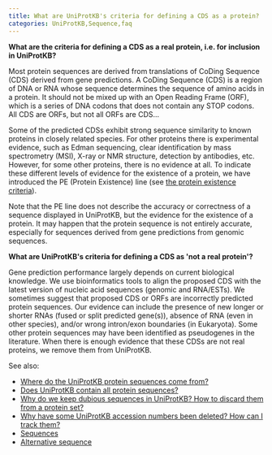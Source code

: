 ```yaml
---
title: What are UniProtKB's criteria for defining a CDS as a protein?
categories: UniProtKB,Sequence,faq
---
```


**What are the criteria for defining a CDS as a real protein, i.e. for inclusion in UniProtKB?**

Most protein sequences are derived from translations of CoDing Sequence
(CDS) derived from gene predictions. A CoDing Sequence (CDS) is a region
of DNA or RNA whose sequence determines the sequence of amino acids in a
protein. It should not be mixed up with an Open Reading Frame (ORF), which
is a series of DNA codons that does not contain any STOP codons. All CDS
are ORFs, but not all ORFs are CDS...

Some of the predicted CDSs exhibit strong sequence similarity to known
proteins in closely related species. For other proteins there is
experimental evidence, such as Edman sequencing, clear identification by
mass spectrometry (MSI), X-ray or NMR structure, detection by antibodies,
etc. However, for some other proteins, there is no evidence at all. To
indicate these different levels of evidence for the existence of a
protein, we have introduced the PE (Protein Existence) line
(see [the protein existence criteria](http://www.uniprot.org/docs/pe_criteria)).

Note that the PE line does not describe the accuracy or correctness of a
sequence displayed in UniProtKB, but the evidence for the existence of a
protein. It may happen that the protein sequence is not entirely accurate,
especially for sequences derived from gene predictions from genomic
sequences.

**What are UniProtKB's criteria for defining a CDS as 'not a real protein'?**

Gene prediction performance largely depends on current biological
knowledge. We use bioinformatics tools to align the proposed CDS with the
latest version of nucleic acid sequences (genomic and RNA/ESTs). We sometimes
suggest that proposed CDS or ORFs are incorrectly predicted protein sequences.
Our evidence can include the presence of new longer or shorter RNAs (fused or
split predicted gene(s)), absence of RNA (even in other species), and/or wrong
intron/exon boundaries (in Eukaryota). Some other protein sequences may have been
identified as pseudogenes in the literature. When there is enough evidence
that these CDSs are not real proteins, we remove them from UniProtKB.

See also:

- [Where do the UniProtKB protein sequences come from?](http://www.uniprot.org/faq/37)
- [Does UniProtKB contain all protein sequences?](http://www.uniprot.org/faq/8)
- [Why do we keep dubious sequences in UniProtKB? How to discard them from a protein set?](http://www.uniprot.org/faq/40)
- [Why have some UniProtKB accession numbers been deleted? How can I track them?](http://www.uniprot.org/faq/11)
- [Sequences](http://www.uniprot.org/manual/sequences)
- [Alternative sequence](http://www.uniprot.org/manual/var_seq)